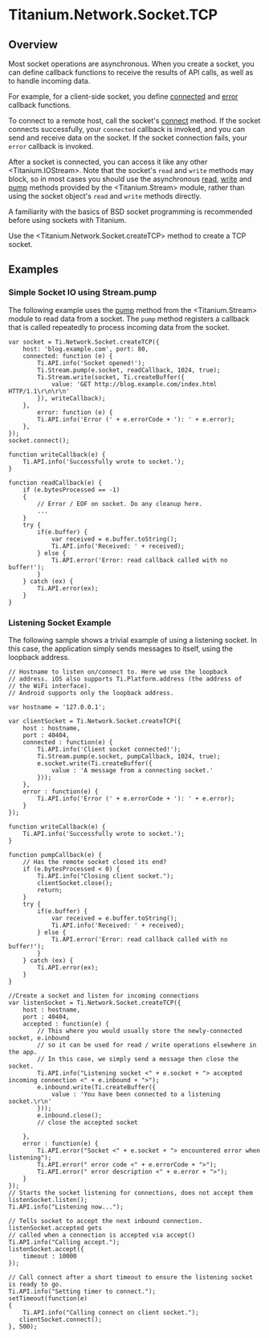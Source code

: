 # Titanium.Network.Socket.TCP

<TypeHeader/>

## Overview

Most socket operations are asynchronous. When you create a socket, you can define
callback functions to receive the results of API calls, as well as to handle incoming
data.

For example, for a client-side socket, you define
[connected](Titanium.Network.Socket.TCP.connected) and
[error](Titanium.Network.Socket.TCP.error) callback functions.

To connect to a remote host, call the socket's
[connect](Titanium.Network.Socket.TCP.connect) method. If the socket connects
successfully, your `connected` callback is invoked, and you can send and receive data
on the socket. If the socket connection fails, your `error` callback is invoked.

After a socket is connected, you can access it like any other <Titanium.IOStream>.
Note that the socket's `read` and `write` methods may block, so in most cases
you should use the asynchronous [read](Titanium.Stream.read), [write](Titanium.Stream.write)
and [pump](Titanium.Stream.pump) methods provided by the <Titanium.Stream> module,
rather than using the socket object's `read` and `write` methods directly.

A familiarity with the basics of BSD socket programming is recommended before using
sockets with Titanium.

Use the <Titanium.Network.Socket.createTCP> method to create a TCP socket.

## Examples

### Simple Socket IO using Stream.pump

The following example uses the [pump](Titanium.Stream.pump) method from the <Titanium.Stream>
module to read data from a socket. The `pump` method registers a callback that is
called repeatedly to process incoming data from the socket.

    var socket = Ti.Network.Socket.createTCP({
        host: 'blog.example.com', port: 80,
        connected: function (e) {
            Ti.API.info('Socket opened!');
            Ti.Stream.pump(e.socket, readCallback, 1024, true);
            Ti.Stream.write(socket, Ti.createBuffer({
                value: 'GET http://blog.example.com/index.html HTTP/1.1\r\n\r\n'
            }), writeCallback);
        },
            error: function (e) {
            Ti.API.info('Error (' + e.errorCode + '): ' + e.error);
        },
    });
    socket.connect();

    function writeCallback(e) {
        Ti.API.info('Successfully wrote to socket.');
    }

    function readCallback(e) {
        if (e.bytesProcessed == -1)
        {
            // Error / EOF on socket. Do any cleanup here.
            ...
        }
        try {
            if(e.buffer) {
                var received = e.buffer.toString();
                Ti.API.info('Received: ' + received);
            } else {
                Ti.API.error('Error: read callback called with no buffer!');
            }
        } catch (ex) {
            Ti.API.error(ex);
        }
    }

### Listening Socket Example

The following sample shows a trivial example of using a listening
socket. In this case, the application simply sends messages to itself,
using the loopback address.

    // Hostname to listen on/connect to. Here we use the loopback
    // address. iOS also supports Ti.Platform.address (the address of
    // the WiFi interface).
    // Android supports only the loopback address.

    var hostname = '127.0.0.1';

    var clientSocket = Ti.Network.Socket.createTCP({
        host : hostname,
        port : 40404,
        connected : function(e) {
            Ti.API.info('Client socket connected!');
            Ti.Stream.pump(e.socket, pumpCallback, 1024, true);
            e.socket.write(Ti.createBuffer({
                value : 'A message from a connecting socket.'
            }));
        },
        error : function(e) {
            Ti.API.info('Error (' + e.errorCode + '): ' + e.error);
        }
    });

    function writeCallback(e) {
        Ti.API.info('Successfully wrote to socket.');
    }

    function pumpCallback(e) {
        // Has the remote socket closed its end?
        if (e.bytesProcessed < 0) {
            Ti.API.info("Closing client socket.");
            clientSocket.close();
            return;
        }
        try {
            if(e.buffer) {
                var received = e.buffer.toString();
                Ti.API.info('Received: ' + received);
            } else {
                Ti.API.error('Error: read callback called with no buffer!');
            }
        } catch (ex) {
            Ti.API.error(ex);
        }
    }

    //Create a socket and listen for incoming connections
    var listenSocket = Ti.Network.Socket.createTCP({
        host : hostname,
        port : 40404,
        accepted : function(e) {
            // This where you would usually store the newly-connected socket, e.inbound
            // so it can be used for read / write operations elsewhere in the app.
            // In this case, we simply send a message then close the socket.
            Ti.API.info("Listening socket <" + e.socket + "> accepted incoming connection <" + e.inbound + ">");
            e.inbound.write(Ti.createBuffer({
                value : 'You have been connected to a listening socket.\r\n'
            }));
            e.inbound.close();
            // close the accepted socket

        },
        error : function(e) {
            Ti.API.error("Socket <" + e.socket + "> encountered error when listening");
            Ti.API.error(" error code <" + e.errorCode + ">");
            Ti.API.error(" error description <" + e.error + ">");
        }
    });
    // Starts the socket listening for connections, does not accept them
    listenSocket.listen();
    Ti.API.info("Listening now...");

    // Tells socket to accept the next inbound connection. listenSocket.accepted gets
    // called when a connection is accepted via accept()
    Ti.API.info("Calling accept.");
    listenSocket.accept({
        timeout : 10000
    });

    // Call connect after a short timeout to ensure the listening socket is ready to go.
    Ti.API.info("Setting timer to connect.");
    setTimeout(function(e)
    {
        Ti.API.info("Calling connect on client socket.");
       clientSocket.connect();
    }, 500);

<ApiDocs/>
